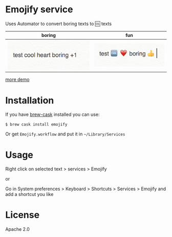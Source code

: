# Emojify service

Uses Automator to convert boring texts to 🆒 texts


boring|fun
---|---
![before](assets/before.png)|![after](assets/after.png)

[more demo](https://gfycat.com/YearlyHappygoluckyBilby)

# Installation

If you have [brew-cask](https://caskroom.github.io) installed you can use:

```
$ brew cask install emojify
```

Or get `Emojify.workflow` and put it in `~/Library/Services`

# Usage

Right click on selected text > services > Emojify

or

Go in System preferences > Keyboard > Shortcuts > Services > Emojify and add a shortcut you like

# License

Apache 2.0

